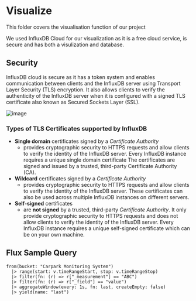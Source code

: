 # Visualize
This folder covers the visualisation function of our project

We used InfluxDB Cloud for our visualization as it is a free cloud service, is secure and has both a visulization and database.

## Security
<!-- InfluxDB cloud is secure as it has a token system and also [Secured Sockets Layer](https://docs.influxdata.com/influxdb/v2.1/security/enable-tls/) (SSL). -->
InfluxDB cloud is secure as it has a token system and enables communication between clients and the InfluxDB server using Transport Layer Security (TLS) encryption. It also allows clients to verify the authenticity of the InfluxDB server when it is configured with a signed TLS certificate also known as Secured Sockets Layer (SSL).

![image](https://user-images.githubusercontent.com/74981128/150627787-9d2fa4bb-8e19-4699-9829-d0dbc3ca2859.png)

### Types of TLS Certificates supported by InfluxDB
- **Single domain** certificates signed by a _Certificate Authority_
  - provides cryptographic security to HTTPS requests and allow clients to verify the identity of the InfluxDB server. Every InfluxDB instance requires a unique single domain certificate The certificates are signed and issued by a trusted, third-party Certificate Authority (CA).
- **Wildcard** certificates signed by a _Certificate Authority_
  - provides cryptographic security to HTTPS requests and allow clients to verify the identity of the InfluxDB server. These certificates can also be used across multiple InfluxDB instances on different servers.
- **Self-signed** certificates
  - are **not signed** by a trusted, third-party _Certificate Authority_. It only provide cryptographic security to HTTPS requests and does not allow clients to verify the identity of the InfluxDB server. Every InfluxDB instance requires a unique self-signed certificate which can be on your own machine.

## Flux Sample Query
```
from(bucket: "Carpark Monitoring System")
  |> range(start: v.timeRangeStart, stop: v.timeRangeStop)
  |> filter(fn: (r) => r["_measurement"] == "ABC")
  |> filter(fn: (r) => r["_field"] == "value")
  |> aggregateWindow(every: 1s, fn: last, createEmpty: false)
  |> yield(name: "last")
```
